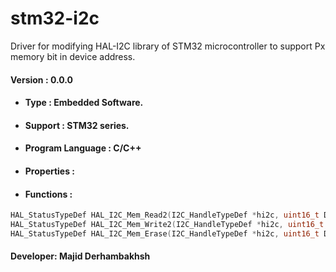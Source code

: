 # stm32-i2c
Driver for modifying HAL-I2C library of STM32 microcontroller to support Px memory bit in device address.

#### Version : 0.0.0

- #### Type : Embedded Software.

- #### Support : STM32 series.

- #### Program Language : C/C++

- #### Properties :

- #### Functions :
```c++ 
HAL_StatusTypeDef HAL_I2C_Mem_Read2(I2C_HandleTypeDef *hi2c, uint16_t DevAddress, uint16_t MemAddress, uint16_t MemAddSize, uint8_t *pData, uint16_t Size, uint32_t Timeout)
HAL_StatusTypeDef HAL_I2C_Mem_Write2(I2C_HandleTypeDef *hi2c, uint16_t DevAddress, uint16_t MemAddress, uint16_t MemAddSize, uint8_t *pData, uint16_t Size, uint32_t Timeout)
HAL_StatusTypeDef HAL_I2C_Mem_Erase(I2C_HandleTypeDef *hi2c, uint16_t DevAddress, uint16_t MemAddress, uint16_t MemAddSize, uint16_t Size, uint32_t stwc, uint32_t Timeout)
```
#### Developer: Majid Derhambakhsh
